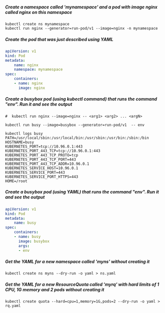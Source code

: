 
##### Create a namespace called 'mynamespace' and a pod with image nginx called nginx on this namespace
```shell script
kubectl create ns mynamespace
kubectl run nginx --generator=run-pod/v1 --image=nginx -n mynamespace
```

##### Create the pod that was just described using YAML
```yaml
apiVersion: v1
kind: Pod
metadata:
    name: nginx
    namespace: mynamespace
spec:
    containers:
    - name: nginx
      image: nginx
```

##### Create a busybox pod (using kubectl command) that runs the command "env". Run it and see the output
```shell script
#  kubectl run nginx --image=nginx -- <arg1> <arg2> ... <argN>
 
kubectl run busy --image=busybox --generator=run-pod/v1  -- env

kubectl logs busy 
PATH=/usr/local/sbin:/usr/local/bin:/usr/sbin:/usr/bin:/sbin:/bin
HOSTNAME=busy
KUBERNETES_PORT=tcp://10.96.0.1:443
KUBERNETES_PORT_443_TCP=tcp://10.96.0.1:443
KUBERNETES_PORT_443_TCP_PROTO=tcp
KUBERNETES_PORT_443_TCP_PORT=443
KUBERNETES_PORT_443_TCP_ADDR=10.96.0.1
KUBERNETES_SERVICE_HOST=10.96.0.1
KUBERNETES_SERVICE_PORT=443
KUBERNETES_SERVICE_PORT_HTTPS=443
HOME=/root
```

##### Create a busybox pod (using YAML) that runs the command "env". Run it and see the output
```yaml
apiVersion: v1
kind: Pod
metadata:
    name: busy
spec:
    containers:
    - name: busy
      image: busybox
      args:
      - env

```

##### Get the YAML for a new namespace called 'myns' without creating it

```
kubectl create ns myns --dry-run -o yaml > ns.yaml
```


##### Get the YAML for a new ResourceQuota called 'myrq' with hard limits of 1 CPU, 1G memory and 2 pods without creating it
```
kubectl create quota --hard=cpu=1,memory=1G,pods=2 --dry-run -o yaml > rq.yaml
```